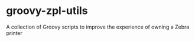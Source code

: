 # groovy-zpl-utils
A collection of Groovy scripts to improve the experience of owning a Zebra printer
